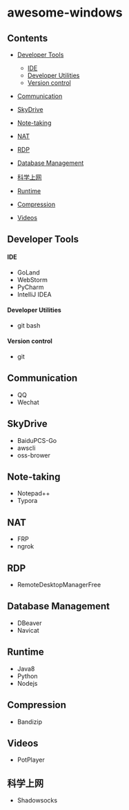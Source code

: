 # awesome-windows
## Contents

- [Developer Tools](#developer-tools)

  - [IDE](#ide)
  - [Developer Utilities](#developer-utilities)
  - [Version control](#version-control)

- [Communication](#communication)

- [SkyDrive](#skydrive)

- [Note-taking](#note-taking)

- [NAT](#nat)

- [RDP](#rdp)

- [Database Management](#database-management)

- [科学上网](#科学上网)

- [Runtime](#runtime)

- [Compression](#compression)

- [Videos](#videos)

  

## Developer Tools

#### IDE

- GoLand
- WebStorm
- PyCharm
- IntelliJ IDEA

#### Developer Utilities

- git bash

#### Version control

- git

## Communication

- QQ
- Wechat

## SkyDrive

- BaiduPCS-Go
- awscli
- oss-brower

## Note-taking

- Notepad++
- Typora

## NAT

- FRP
- ngrok

## RDP

- RemoteDesktopManagerFree

## Database Management

- DBeaver
- Navicat

## Runtime

- Java8
- Python
- Nodejs

## Compression

- Bandizip

## Videos

- PotPlayer

## 科学上网

- Shadowsocks

